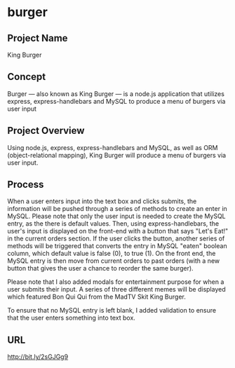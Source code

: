 # burger

<h2>Project Name</h2>

King Burger

<h2>Concept</h2>

Burger — also known as King Burger — is a node.js application that utilizes express, express-handlebars and MySQL to produce a menu of burgers via user input

<h2>Project Overview</h2>

Using node.js, express, express-handlebars and MySQL, as well as ORM (object-relational mapping), King Burger will produce a menu of burgers via user input.

<h2>Process</h2>

When a user enters input into the text box and clicks submits, the information will be pushed through a series of methods to create an enter in MySQL. Please note that only the user input is needed to create the MySQL entry, as the there is default values. Then, using express-handlebars, the user's input is displayed on the front-end with a button that says "Let's Eat!" in the current orders section. If the user clicks the button, another series of methods will be triggered that converts the entry in MySQL "eaten" boolean column, which default value is false (0), to true (1). On the front end, the MySQL entry is then move from current orders to past orders (with a new button that gives the user a chance to reorder the same burger).

Please note that I also added modals for entertainment purpose for when a user submits their input. A series of three different memes will be displayed which featured Bon Qui Qui from the MadTV Skit King Burger. 

To ensure that no MySQL entry is left blank, I added validation to ensure that the user enters something into text box.

<h2>URL</h2>

http://bit.ly/2sGJGg9
